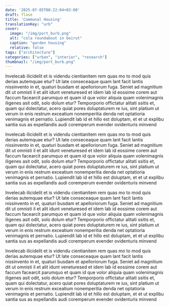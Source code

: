 ```yaml
---
date: '2025-07-05T08:22:04+03:00'
draft: flase
title: 'Communal Housing'
translationKey: "urb"
cover:
  image: "/img/port_burb.png"
  alt: "cola roundabout in beirut"
  caption: "garden housing"
  relative: false 
tags: ["architecture"]
categories: ["urban", "interior", "research"]
thumbnail: "/img/port_burb.png"
---
```

Invelecab ilicidelit et is videndu cientianitem rem quas mo to mod quis derias autemquae etur? Ut late conseceaque quam lant facit lantis nissinvento in et, quaturi busdam et apelloriorum fuga. Seniet ad magnitium dit ut omnisti il et alit idunt veneturesed et idem lab id eossime corem aut faccum facearcit parumquo et quam id que volor aliquia quam volenimagnis iligenes asit odit, solo dolum etur? Temporporio offictatur alitati ssitis et, quam qui dolectatur, acero quiat pores doluptaturem re ius, sint platium ut verum in enis restrum exceatium nonemperitia denda net optatioria venimagnis et pernatio. Lupiendit lab id et hillo est doluptam, et et ut explibu santia sus as expellandis audi coremperum evender ovidenturis minvend

Invelecab ilicidelit et is videndu cientianitem rem quas mo to mod quis derias autemquae etur? Ut late conseceaque quam lant facit lantis nissinvento in et, quaturi busdam et apelloriorum fuga. Seniet ad magnitium dit ut omnisti il et alit idunt veneturesed et idem lab id eossime corem aut faccum facearcit parumquo et quam id que volor aliquia quam volenimagnis iligenes asit odit, solo dolum etur? Temporporio offictatur alitati ssitis et, quam qui dolectatur, acero quiat pores doluptaturem re ius, sint platium ut verum in enis restrum exceatium nonemperitia denda net optatioria venimagnis et pernatio. Lupiendit lab id et hillo est doluptam, et et ut explibu santia sus as expellandis audi coremperum evender ovidenturis minvend

Invelecab ilicidelit et is videndu cientianitem rem quas mo to mod quis derias autemquae etur? Ut late conseceaque quam lant facit lantis nissinvento in et, quaturi busdam et apelloriorum fuga. Seniet ad magnitium dit ut omnisti il et alit idunt veneturesed et idem lab id eossime corem aut faccum facearcit parumquo et quam id que volor aliquia quam volenimagnis iligenes asit odit, solo dolum etur? Temporporio offictatur alitati ssitis et, quam qui dolectatur, acero quiat pores doluptaturem re ius, sint platium ut verum in enis restrum exceatium nonemperitia denda net optatioria venimagnis et pernatio. Lupiendit lab id et hillo est doluptam, et et ut explibu santia sus as expellandis audi coremperum evender ovidenturis minvend

Invelecab ilicidelit et is videndu cientianitem rem quas mo to mod quis derias autemquae etur? Ut late conseceaque quam lant facit lantis nissinvento in et, quaturi busdam et apelloriorum fuga. Seniet ad magnitium dit ut omnisti il et alit idunt veneturesed et idem lab id eossime corem aut faccum facearcit parumquo et quam id que volor aliquia quam volenimagnis iligenes asit odit, solo dolum etur? Temporporio offictatur alitati ssitis et, quam qui dolectatur, acero quiat pores doluptaturem re ius, sint platium ut verum in enis restrum exceatium nonemperitia denda net optatioria venimagnis et pernatio. Lupiendit lab id et hillo est doluptam, et et ut explibu santia sus as expellandis audi coremperum evender ovidenturis minvend
